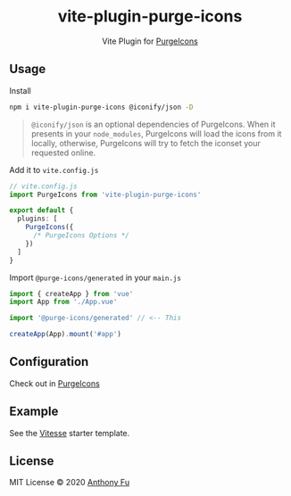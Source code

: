 <h1 align='center'>vite-plugin-purge-icons</h1>

<p align='center'>Vite Plugin for <a href="https://github.com/antfu/purge-icons" target="_blank">PurgeIcons</a></p>


## Usage

Install

```bash
npm i vite-plugin-purge-icons @iconify/json -D
```

> `@iconify/json` is an optional dependencies of PurgeIcons. When it presents in your `node_modules`, PurgeIcons will load the icons from it locally, otherwise, PurgeIcons will try to fetch the iconset your requested online.

Add it to `vite.config.js`

```ts
// vite.config.js
import PurgeIcons from 'vite-plugin-purge-icons'

export default {
  plugins: [
    PurgeIcons({
      /* PurgeIcons Options */
    })
  ]
}
```

Import `@purge-icons/generated` in your `main.js`

```ts
import { createApp } from 'vue'
import App from './App.vue'

import '@purge-icons/generated' // <-- This

createApp(App).mount('#app')
```

## Configuration

Check out in [PurgeIcons](https://github.com/antfu/purge-icons#programmatic-api)

## Example

See the [Vitesse](https://github.com/antfu/vitesse) starter template.

## License

MIT License © 2020 [Anthony Fu](https://github.com/antfu)
